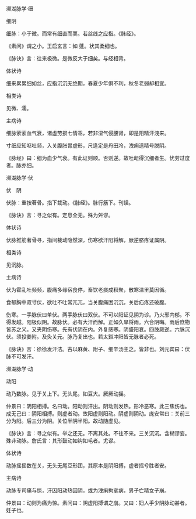 濒湖脉学·细

细阴

细脉：小于微。而常有细直而耎。若丝线之应指。《脉经》。

《素问》谓之小。王启玄言：如 蓬。状其柔细也。

《脉诀》言：往来极微。是微反大于细矣。与经相背。

体状诗

细来累累细如丝，应指沉沉无绝期，春夏少年俱不利，秋冬老弱却相宜。

相类诗

见微、濡。

主病诗

细脉萦萦血气衰，诸虚劳损七情乖，若非湿气侵腰肾，即是阳精汗洩来。

寸细应知呕吐频，入关腹胀胃虚形，尺逢定是丹田冷，洩痢遗精号脱阴。

《脉经》曰：细为血少气衰。有此证则顺。否则逆。故吐衄得沉细者生。忧劳过度者。脉亦细。

濒湖脉学·伏

伏　阴

伏脉：重按著骨。指下裁动。《脉经》。脉行筋下。刊误。

《脉诀》言：寻之似有。定息全无。殊为舛谬。

体状诗

伏脉推筋著骨寻，指间裁动隐然深，伤寒欲汗阳将解，厥逆脐疼证属阴。

相类诗

见沉脉。

主病诗

伏为霍乱吐频频，腹痛多缘宿食停，畜饮老痰成积聚，散寒温里莫因循。

食郁胸中双寸伏，欲吐不吐常兀兀，当关腹痛困沉沉，关后疝疼还破腹。

伤寒。一手脉伏曰单伏。两手脉伏曰双伏。不可以阳证见阴为诊。乃火邪内郁。不得发越。阳极似阴。故脉伏。必有大汗而解。正如久旱将雨。六合阴晦。雨后庶物皆苏之义。又夹阴伤寒。先有伏阴在内。外复感寒。阴盛阳衰。四肢厥逆。六脉沉伏。须投姜附。及灸关元。脉乃复出也。若太谿冲阳皆无脉者必死。

《脉诀》言：徐徐发汗洁。古以麻黄、附子、细辛汤主之。皆非也。刘元宾曰：伏脉不可发汗。

濒湖脉学·动

动阳

动乃数脉。见于关上下。无头尾。如豆大。厥厥动摇。

仲景曰：阴阳相搏。名曰动。阳动则汗出。阴动则发热。形冷恶寒。此三焦伤也。成无己曰：阴阳相搏。则虚者动。故阳虚则阳动。阴虚则阴动。庞安常曰：关前三分为阳。后三分为阴。关位半阴半阳。故动随虚见。

《脉诀》言：寻之似有。举之还无。不离其处。不往不来。三关沉沉。含糊谬妄。殊非动脉。詹氏言：其形鼓动如钩如毛者。尤谬。

体状诗

动脉摇摇数在关，无头无尾豆形团，其原本是阴阳搏，虚者摇兮胜者安。

主病诗

动脉专司痛与惊，汗因阳动热因阴，或为洩痢拘挛病，男子亡精女子崩。

仲景曰：动则为痛为惊。素问曰：阴虚阳搏谓之崩。又曰：妇人手少阴脉动甚者。妊子也。

